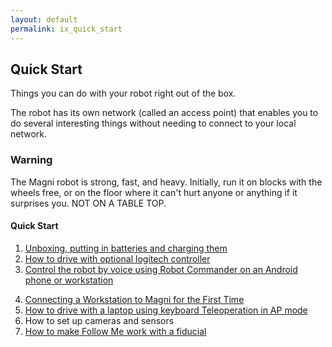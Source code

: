 ```yaml
---
layout: default
permalink: ix_quick_start
---
```

## Quick Start

Things you can do with your robot right out of the box.

The robot has its own network (called an access point) that enables you to do several interesting things without needing to connect to your local network.

### Warning

The Magni robot is strong, fast, and heavy.  Initially, run it on blocks with the wheels free, or on the floor where it can't hurt anyone or anything if it surprises you. NOT ON A TABLE TOP.

#### Quick Start

1.	[Unboxing, putting in batteries and charging them](unboxing)
2.	[How to drive with optional logitech controller](logitech)
3.	[Control the robot by voice using Robot Commander on an Android phone or workstation](robot_commander)
<!--- this also works
<a class="page-link" href="https://ubiquityrobotics.github.io/learn/robotcommander">How to control the robot using Robot Commander</a>-->
4.  [Connecting a Workstation to Magni for the First Time](connecting)
5.	[How to drive with a laptop using keyboard Teleoperation in AP mode](keyboard_teleop)
6.	How to set up cameras and sensors
7.	[How to make Follow Me work with a fiducial](fiducial_follow)
